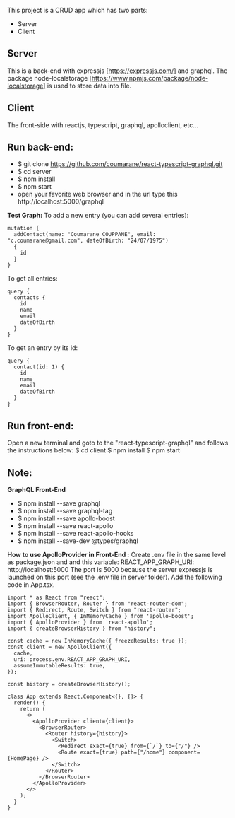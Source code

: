 This project is a CRUD app which has two parts:
- Server
- Client

## Server
This is a back-end with expressjs [https://expressjs.com/] and graphql.
The package node-localstorage [https://www.npmjs.com/package/node-localstorage] is used to store data into file.

## Client
The front-side with reactjs, typescript, graphql, apolloclient, etc...


## Run back-end:
- $ git clone https://github.com/coumarane/react-typescript-graphql.git
- $ cd server
- $ npm install
- $ npm start
- open your favorite web browser and in the url type this http://localhost:5000/graphql

**Test Graph:**
To add a new entry (you can add several entries):
```
mutation {
  addContact(name: "Coumarane COUPPANE", email: "c.coumarane@gmail.com", dateOfBirth: "24/07/1975")
  {
    id
  }
}
```

To get all entries:

```
query {
  contacts {
    id
    name
    email
    dateOfBirth
  }
}
```

To get an entry by its id:

```
query {
  contact(id: 1) {
    id
    name
    email
    dateOfBirth
  }
}
```

## Run front-end:
Open a new terminal and goto to the "react-typescript-graphql" and follows the instructions below:
$ cd client
$ npm install
$ npm start

## Note:

**GraphQL Front-End**
- $ npm install --save graphql
- $ npm install --save graphql-tag
- $ npm install --save apollo-boost
- $ npm install --save react-apollo
- $ npm install --save react-apollo-hooks
- $ npm install --save-dev  @types/graphql

**How to use ApolloProvider in Front-End :**
Create .env file in the same level as package.json and and this variable: 
REACT_APP_GRAPH_URI: http://localhost:5000
The port is 5000 because the server expressjs is launched on this port (see the .env file in server folder).
Add the following code in App.tsx.

```
import * as React from "react";
import { BrowserRouter, Router } from "react-router-dom";
import { Redirect, Route, Switch } from "react-router";
import ApolloClient, { InMemoryCache } from 'apollo-boost';
import { ApolloProvider } from 'react-apollo';
import { createBrowserHistory } from "history";

const cache = new InMemoryCache({ freezeResults: true });
const client = new ApolloClient({
  cache,
  uri: process.env.REACT_APP_GRAPH_URI,
  assumeImmutableResults: true,
});

const history = createBrowserHistory();

class App extends React.Component<{}, {}> {
  render() {
    return (
      <>
        <ApolloProvider client={client}>
          <BrowserRouter>
            <Router history={history}>
              <Switch>
                <Redirect exact={true} from={`/`} to={"/"} />
                <Route exact={true} path={"/home"} component={HomePage} />
              </Switch>
            </Router>
          </BrowserRouter>
        </ApolloProvider>
      </>
    );
  }
}
```
